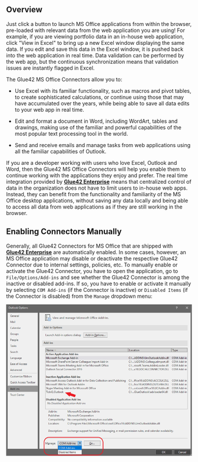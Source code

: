 ## Overview

Just click a button to launch MS Office applications from within the browser, pre-loaded with relevant data from the web application you are using! For example, if you are viewing portfolio data in an in-house web application, click "View in Excel" to bring up a new Excel window displaying the same data. If you edit and save this data in the Excel window, it is pushed back into the web application in real time. Data validation can be performed by the web app, but the continuous synchronization means that validation issues are instantly flagged in Excel. 

The Glue42 MS Office Connectors allow you to:

- Use Excel with its familiar functionality, such as macros and pivot tables, to create sophisticated calculations, or continue using those that may have accumulated over the years, while being able to save all data edits to your web app in real time.

- Edit and format a document in Word, including WordArt, tables and drawings, making use of the familiar and powerful capabilities of the most popular text processing tool in the world.

- Send and receive emails and manage tasks from web applications using all the familiar capabilities of Outlook. 


If you are a developer working with users who love Excel, Outlook and Word, then the Glue42 MS Office Connectors will help you enable them to continue working with the applications they enjoy and prefer. The real time integration provided by [**Glue42 Enterprise**](https://glue42.com/enterprise/) means that centralized control of data in the organization does not have to limit users to in-house web apps. Instead, they can benefit from the functionality and familiarity of the MS Office desktop applications, without saving any data locally and being able to access all data from web applications as if they are still working in the browser.

## Enabling Connectors Manually

Generally, all Glue42 Connectors for MS Office that are shipped with [**Glue42 Enterprise**](https://glue42.com/enterprise/) are automatically enabled. In some cases, however, an MS Office application may disable or deactivate the respective Glue42 Connector due to internal settings, policies, etc. To manually enable or activate the Glue42 Connector, you have to open the application, go to `File/Options/Add-ins` and see whether the Glue42 Connector is among the inactive or disabled add-ins. If so, you have to enable or activate it manually by selecting `COM Add-ins` (if the Connector is inactive) or `Disabled Items` (if the Connector is disabled) from the `Manage` dropdown menu:

![Enabling Connectors](../../../images/ms-office/enabling-connectors.png) 